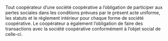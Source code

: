 Tout coopérateur d’une société coopérative a l’obligation de participer aux pertes sociales dans les conditions prévues par le présent acte uniforme, les statuts et le règlement intérieur pour chaque forme de société coopérative.
Le coopérateur a également l’obligation de faire des transactions avec la société coopérative conformément à l’objet social de celle-ci.